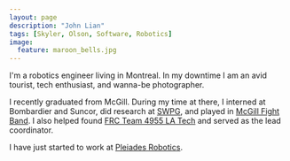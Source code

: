 ```yaml
---
layout: page
description: "John Lian"
tags: [Skyler, Olson, Software, Robotics]
image:
  feature: maroon_bells.jpg
---
```


I'm a robotics engineer living in Montreal. In my downtime I am an avid tourist, tech enthusiast, and wanna-be photographer.

I recently graduated from McGill. During my time at there, I interned at Bombardier and Suncor, did research at [SWPG](https://mcgill.ca/mecheng/researchlabs/swpg), and played in [McGill Fight Band](http://www.mcgillathletics.ca/sports/2012/12/6/GEN_1206121625.aspx). I also helped found [FRC Team 4955 LA Tech](http://www.frc4955.com) and served as the lead coordinator.

I have just started to work at [Pleiades Robotics](http://pleiades.ca).
